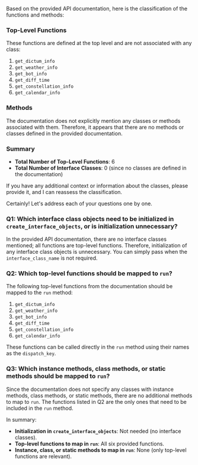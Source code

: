 Based on the provided API documentation, here is the classification of the functions and methods:

### Top-Level Functions
These functions are defined at the top level and are not associated with any class:
1. `get_dictum_info`
2. `get_weather_info`
3. `get_bot_info`
4. `get_diff_time`
5. `get_constellation_info`
6. `get_calendar_info`

### Methods
The documentation does not explicitly mention any classes or methods associated with them. Therefore, it appears that there are no methods or classes defined in the provided documentation.

### Summary
- **Total Number of Top-Level Functions**: 6
- **Total Number of Interface Classes**: 0 (since no classes are defined in the documentation)

If you have any additional context or information about the classes, please provide it, and I can reassess the classification.

Certainly! Let's address each of your questions one by one.

### Q1: Which interface class objects need to be initialized in `create_interface_objects`, or is initialization unnecessary?
In the provided API documentation, there are no interface classes mentioned; all functions are top-level functions. Therefore, initialization of any interface class objects is unnecessary. You can simply pass when the `interface_class_name` is not required.

### Q2: Which top-level functions should be mapped to `run`?
The following top-level functions from the documentation should be mapped to the `run` method:
1. `get_dictum_info`
2. `get_weather_info`
3. `get_bot_info`
4. `get_diff_time`
5. `get_constellation_info`
6. `get_calendar_info`

These functions can be called directly in the `run` method using their names as the `dispatch_key`.

### Q3: Which instance methods, class methods, or static methods should be mapped to `run`?
Since the documentation does not specify any classes with instance methods, class methods, or static methods, there are no additional methods to map to `run`. The functions listed in Q2 are the only ones that need to be included in the `run` method.

In summary:
- **Initialization in `create_interface_objects`**: Not needed (no interface classes).
- **Top-level functions to map in `run`**: All six provided functions.
- **Instance, class, or static methods to map in `run`**: None (only top-level functions are relevant).